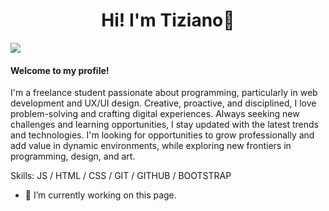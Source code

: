 <div align="center">
<h1 align="center"> Hi! I'm Tiziano👋 </h1>
</div>
<img src="(https://github.com/Tiz1ano/Tiz1ano/assets/123709522/44cdf231-17b3-43e1-95b2-2435901c3ab3)">
  
#### Welcome to my profile!
I'm a freelance student passionate about programming, particularly in web development and UX/UI design. Creative, proactive, and disciplined, I love problem-solving and crafting digital experiences. Always seeking new challenges and learning opportunities, I stay updated with the latest trends and technologies. I'm looking for opportunities to grow professionally and add value in dynamic environments, while exploring new frontiers in programming, design, and art.

Skills:  JS / HTML / CSS / GIT / GITHUB / BOOTSTRAP

- 🔭 I’m currently working on this page. 





